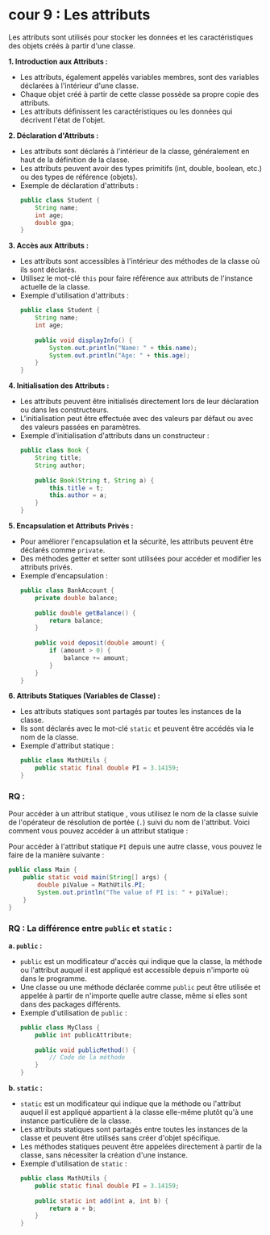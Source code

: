 # cour 9 : Les attributs


Les attributs sont utilisés pour stocker les données et les caractéristiques des objets créés à partir d'une classe.

**1. Introduction aux Attributs :**
- Les attributs, également appelés variables membres, sont des variables déclarées à l'intérieur d'une classe.
- Chaque objet créé à partir de cette classe possède sa propre copie des attributs.
- Les attributs définissent les caractéristiques ou les données qui décrivent l'état de l'objet.

**2. Déclaration d'Attributs :**
- Les attributs sont déclarés à l'intérieur de la classe, généralement en haut de la définition de la classe.
- Les attributs peuvent avoir des types primitifs (int, double, boolean, etc.) ou des types de référence (objets).
- Exemple de déclaration d'attributs :
  ```java
  public class Student {
      String name;
      int age;
      double gpa;
  }
  ```

**3. Accès aux Attributs :**
- Les attributs sont accessibles à l'intérieur des méthodes de la classe où ils sont déclarés.
- Utilisez le mot-clé `this` pour faire référence aux attributs de l'instance actuelle de la classe.
- Exemple d'utilisation d'attributs :
  ```java
  public class Student {
      String name;
      int age;
      
      public void displayInfo() {
          System.out.println("Name: " + this.name);
          System.out.println("Age: " + this.age);
      }
  }
  ```

**4. Initialisation des Attributs :**
- Les attributs peuvent être initialisés directement lors de leur déclaration ou dans les constructeurs.
- L'initialisation peut être effectuée avec des valeurs par défaut ou avec des valeurs passées en paramètres.
- Exemple d'initialisation d'attributs dans un constructeur :
  ```java
  public class Book {
      String title;
      String author;
      
      public Book(String t, String a) {
          this.title = t;
          this.author = a;
      }
  }
  ```

**5. Encapsulation et Attributs Privés :**
- Pour améliorer l'encapsulation et la sécurité, les attributs peuvent être déclarés comme `private`.
- Des méthodes getter et setter sont utilisées pour accéder et modifier les attributs privés.
- Exemple d'encapsulation :
  ```java
  public class BankAccount {
      private double balance;
      
      public double getBalance() {
          return balance;
      }
      
      public void deposit(double amount) {
          if (amount > 0) {
              balance += amount;
          }
      }
  }
  ```

**6. Attributs Statiques (Variables de Classe) :**
- Les attributs statiques sont partagés par toutes les instances de la classe.
- Ils sont déclarés avec le mot-clé `static` et peuvent être accédés via le nom de la classe.
- Exemple d'attribut statique :
  ```java
  public class MathUtils {
      public static final double PI = 3.14159;
  }
  ```

### RQ :

Pour accéder à un attribut statique , vous utilisez le nom de la classe suivie de l'opérateur de résolution de portée (`.`) suivi du nom de l'attribut. Voici comment vous pouvez accéder à un attribut statique :


Pour accéder à l'attribut statique `PI` depuis une autre classe, vous pouvez le faire de la manière suivante :

```java
public class Main {
    public static void main(String[] args) {
        double piValue = MathUtils.PI;
        System.out.println("The value of PI is: " + piValue);
    }
}
```

### RQ : La différence  entre `public` et `static` :


**a. `public` :**
- `public` est un modificateur d'accès qui indique que la classe, la méthode ou l'attribut auquel il est appliqué est accessible depuis n'importe où dans le programme.
- Une classe ou une méthode déclarée comme `public` peut être utilisée et appelée à partir de n'importe quelle autre classe, même si elles sont dans des packages différents.
- Exemple d'utilisation de `public` :
  ```java
  public class MyClass {
      public int publicAttribute;
      
      public void publicMethod() {
          // Code de la méthode
      }
  }
  ```

**b. `static` :**
- `static` est un modificateur qui indique que la méthode ou l'attribut auquel il est appliqué appartient à la classe elle-même plutôt qu'à une instance particulière de la classe.
- Les attributs statiques sont partagés entre toutes les instances de la classe et peuvent être utilisés sans créer d'objet spécifique.
- Les méthodes statiques peuvent être appelées directement à partir de la classe, sans nécessiter la création d'une instance.
- Exemple d'utilisation de `static` :
  ```java
  public class MathUtils {
      public static final double PI = 3.14159;
      
      public static int add(int a, int b) {
          return a + b;
      }
  }
  ```




